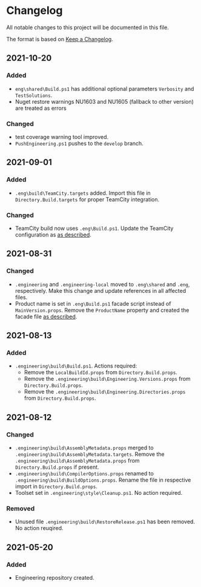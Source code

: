 # Changelog

All notable changes to this project will be documented in this file.

The format is based on [Keep a Changelog](https://keepachangelog.com/en/1.0.0/).

## 2021-10-20
### Added
- `eng\shared\Build.ps1` has additional optional parameters `Verbosity` and `TestSolutions`.
- Nuget restore warnings NU1603 and NU1605 (fallback to other version) are treated as errors

### Changed
- test coverage warning tool improved.
- `PushEngineering.ps1` pushes to the `develop` branch.

## 2021-09-01
### Added
- `.eng\build\TeamCity.targets` added. Import this file in `Directory.Build.targets` for proper TeamCity integration.

### Changed
- TeamCity build now uses `.eng\Build.ps1`. Update the TeamCity configuration as [as described](build/README.md).

## 2021-08-31
### Changed
- `.engineering` and `.engineering-local` moved to `.eng\shared` and `.eng`, respectively. Make this change and update references in all affected files.
- Product name is set in `.eng\Build.ps1` facade script instead of `MainVersion.props`. Remove the `ProductName` property and created the facade file [as described](build/README.md).

## 2021-08-13
### Added
- `.engineering\build\Build.ps1`. Actions required:
  - Remove the `LocalBuildId.props` from `Directory.Build.props`.
  - Remove the `.engineering\build\Engineering.Versions.props` from `Directory.Build.props`.
  - Remove the `.engineering\build\Engineering.Directories.props` from `Directory.Build.props`.

## 2021-08-12
### Changed
- `.engineering\build\AssemblyMetadata.props` merged to `.engineering\build\AssemblyMetadata.targets`. Remove the `.engineering\build\AssemblyMetadata.props` from `Directory.Build.props` if present.
- `.engineering\build\CompilerOptions.props` renamed to `.engineering\build\BuildOptions.props`. Rename the file in respective import in `Directory.Build.props`.
- Toolset set in `.engineering\style\Cleanup.ps1`. No action required.

### Removed
- Unused file `.engineering\build\RestoreRelease.ps1` has been removed. No action reuqired.

## 2021-05-20
### Added
- Engineering repository created.